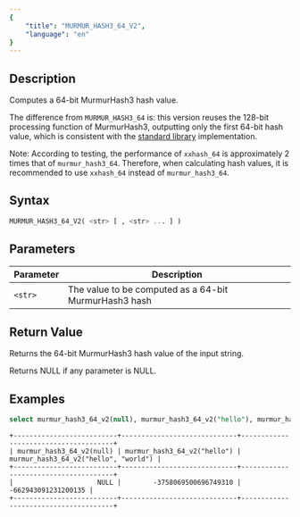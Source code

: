 ```yaml
---
{
    "title": "MURMUR_HASH3_64_V2",
    "language": "en"
}
---
```


## Description

Computes a 64-bit MurmurHash3 hash value.

The difference from `MURMUR_HASH3_64` is: this version reuses the 128-bit processing function of MurmurHash3, outputting only the first 64-bit hash value, which is consistent with the [standard library](https://mmh3.readthedocs.io/en/latest/api.html#mmh3.hash64) implementation.

Note: According to testing, the performance of `xxhash_64` is approximately 2 times that of `murmur_hash3_64`. Therefore, when calculating hash values, it is recommended to use `xxhash_64` instead of `murmur_hash3_64`.

## Syntax

```sql
MURMUR_HASH3_64_V2( <str> [ , <str> ... ] )
```

## Parameters

| Parameter | Description                                           |
| --------- | ----------------------------------------------------- |
| `<str>`   | The value to be computed as a 64-bit MurmurHash3 hash |

## Return Value

Returns the 64-bit MurmurHash3 hash value of the input string.

Returns NULL if any parameter is NULL.

## Examples

```sql
select murmur_hash3_64_v2(null), murmur_hash3_64_v2("hello"), murmur_hash3_64_v2("hello", "world");
```

```text
+--------------------------+-----------------------------+--------------------------------------+
| murmur_hash3_64_v2(null) | murmur_hash3_64_v2("hello") | murmur_hash3_64_v2("hello", "world") |
+--------------------------+-----------------------------+--------------------------------------+
|                     NULL |        -3758069500696749310 |                  -662943091231200135 |
+--------------------------+-----------------------------+--------------------------------------+
```